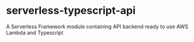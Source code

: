 # serverless-typescript-api
A Serverless Framework module containing API backend ready to use AWS Lambda and Typescript
